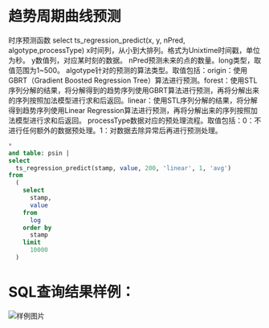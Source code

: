 # 趋势周期曲线预测

时序预测函数
select ts_regression_predict(x, y, nPred, algotype,processType)
x时间列，从小到大排列。格式为Unixtime时间戳，单位为秒。
y数值列，对应某时刻的数据。
nPred预测未来的点的数量。long类型，取值范围为1~500。
algotype针对的预测的算法类型。取值包括：origin：使用GBRT（Gradient Boosted Regression Tree）算法进行预测。forest：使用STL序列分解的结果，将分解得到的趋势序列使用GBRT算法进行预测，再将分解出来的序列按照加法模型进行求和后返回。linear：使用STL序列分解的结果，将分解得到趋势序列使用Linear Regression算法进行预测，再将分解出来的序列按照加法模型进行求和后返回。
processType数据对应的预处理流程。取值包括：0：不进行任何额外的数据预处理。1：对数据去除异常后再进行预测处理。



```SQL
*
and table: psin |
select
  ts_regression_predict(stamp, value, 200, 'linear', 1, 'avg')
from
  (
    select
      stamp,
      value
    from
      log
    order by
      stamp
    limit
      10000
  )
```

# SQL查询结果样例：

![样例图片](http://slsconsole.oss-cn-hangzhou.aliyuncs.com/sql_sample/15%E8%B6%8B%E5%8A%BF%E5%91%A8%E6%9C%9F%E6%9B%B2%E7%BA%BF%E9%A2%84%E6%B5%8B.jpg)